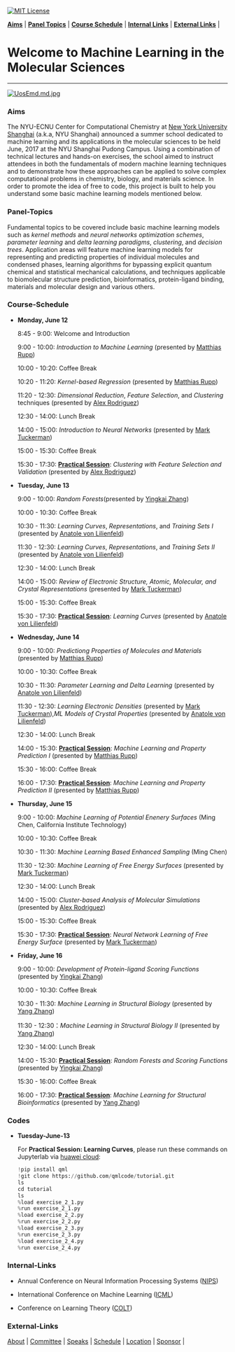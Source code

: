 [![MIT License](https://img.shields.io/badge/license-MIT-blue.svg?style=flat)](http://choosealicense.com/licenses/mit/)

**[Aims](#aims)** |
**[Panel Topics](#panel-topics)** |
**[Course Schedule](#course-schedule)** |
**[Internal Links](#internal-links)** |
**[External Links](#external-links)** |

# Welcome to Machine Learning in the Molecular Sciences
---

[![UosEmd.md.jpg](https://s1.ax1x.com/2020/07/21/UosEmd.md.jpg)](https://imgchr.com/i/UosEmd)

### Aims

The NYU-ECNU Center for Computational Chemistry at [New York University Shanghai](https://shanghai.nyu.edu/) (a.k.a, NYU Shanghai) announced a summer school dedicated to machine learning and its applications in the molecular sciences to be held June, 2017 at the NYU Shanghai Pudong Campus. Using a combination of technical lectures and hands-on exercises, the school aimed to instruct attendees in both the fundamentals of modern machine learning techniques and to demonstrate how these approaches can be applied to solve complex computational problems in chemistry, biology, and materials science. In order to promote the idea of free to code, this project is built to help you understand some basic machine learning models mentioned below.

### Panel-Topics

Fundamental topics to be covered include basic machine learning models such as *kernel methods* and *neural networks optimization schemes*, *parameter learning* and *delta learning paradigms*, *clustering*, and *decision trees*.  Application areas will feature machine learning models for representing and predicting properties of individual molecules and condensed phases, learning algorithms for bypassing explicit quantum chemical and statistical mechanical calculations, and techniques applicable to biomolecular structure prediction, bioinformatics, protein-ligand binding, materials and molecular design and various others.

### Course-Schedule

- **Monday, June 12**

    8:45 - 9:00: Welcome and Introduction

    9:00 - 10:00: _Introduction to Machine Learning_ (presented by [Matthias Rupp](https://www.mrupp.info/))

    10:00 - 10:20: Coffee Break

    10:20 - 11:20: _Kernel-based Regression_ (presented by [Matthias Rupp](https://www.mrupp.info/))

    11:20 - 12:30: _Dimensional Reduction_, _Feature Selection_, and _Clustering_ techniques (presented by [Alex Rodriguez](https://www.sissa.it/sbp/members.php?ID=218))

    12:30 - 14:00: Lunch Break

    14:00 - 15:00: _Introduction to Neural Networks_ (presented by [Mark Tuckerman](https://research.shanghai.nyu.edu/centers-and-institutes/chemistry/people/mark-tuckerman))

    15:00 - 15:30: Coffee Break
    
    15:30 - 17:30: **[Practical Session](#codes)**: _Clustering with Feature Selection and Validation_ (presented by [Alex Rodriguez](https://www.sissa.it/sbp/members.php?ID=218))
    
- **Tuesday, June 13**

    9:00 - 10:00: _Random Forests_(presented by [Yingkai Zhang](https://research.shanghai.nyu.edu/centers-and-institutes/chemistry/people/yingkai-zhang))
    
    10:00 - 10:30: Coffee Break
    
    10:30 - 11:30: _Learning Curves_, _Representations_, and _Training Sets I_ (presented by [Anatole von Lilienfeld](http://www.chemie.unibas.ch/~anatole/))
    
    11:30 - 12:30: _Learning Curves_, _Representations_, and _Training Sets II_ (presented by [Anatole von Lilienfeld](http://www.chemie.unibas.ch/~anatole/))
    
    12:30 - 14:00: Lunch Break
    
    14:00 - 15:00: _Review of Electronic Structure, Atomic, Molecular, and Crystal Representations_ (presented by [Mark Tuckerman](https://research.shanghai.nyu.edu/centers-and-institutes/chemistry/people/mark-tuckerman))
    
    15:00 - 15:30: Coffee Break
    
    15:30 - 17:30: **[Practical Session](#codes)**: _Learning Curves_ (presented by [Anatole von Lilienfeld](http://www.chemie.unibas.ch/~anatole/))

- **Wednesday, June 14**
    
    9:00 - 10:00: _Predictiong Properties of Molecules and Materials_ (presented by [Matthias Rupp](https://www.mrupp.info/))
    
    10:00 - 10:30: Coffee Break
    
    10:30 - 11:30: _Parameter Learning and Delta Learning_ (presented by [Anatole von Lilienfeld](http://www.chemie.unibas.ch/~anatole/))
    
    11:30 - 12:30: _Learning Electronic Densities_ (presented by [Mark Tuckerman](https://research.shanghai.nyu.edu/centers-and-institutes/chemistry/people/mark-tuckerman)),_ML Models of Crystal Properties_ (presented by [Anatole von Lilienfeld](http://www.chemie.unibas.ch/~anatole/))
    
    12:30 - 14:00: Lunch Break
    
    14:00 - 15:30: **[Practical Session](#codes)**: _Machine Learning and Property Prediction I_  (presented by [Matthias Rupp](https://www.mrupp.info/))
    
    15:30 - 16:00: Coffee Break
    
    16:00 - 17:30: **[Practical Session](#codes)**: _Machine Learning and Property Prediction II_ (presented by [Matthias Rupp](https://www.mrupp.info/))

- **Thursday, June 15**

    9:00 - 10:00: _Machine Learning of Potential Enenery Surfaces_ (Ming Chen, California Institute Technology)
    
    10:00 - 10:30: Coffee Break
    
    10:30 - 11:30: _Machine Learning Based Enhanced Sampling_ (Ming Chen)
    
    11:30 - 12:30: _Machine Learning of Free Energy Surfaces_ (presented by [Mark Tuckerman](https://research.shanghai.nyu.edu/centers-and-institutes/chemistry/people/mark-tuckerman))
    
    12:30 - 14:00: Lunch Break
    
    14:00 - 15:00: _Cluster-based Analysis of Molecular Simulations_ (presented by [Alex Rodriguez](https://www.sissa.it/sbp/members.php?ID=218))
    
    15:00 - 15:30: Coffee Break
    
    15:30 - 17:30: **[Practical Session](#codes)**: _Neural Network Learning of Free Energy Surface_ (presented by [Mark Tuckerman](https://research.shanghai.nyu.edu/centers-and-institutes/chemistry/people/mark-tuckerman))


- **Friday, June 16**

    9:00 - 10:00: _Development of Protein-ligand Scoring Functions_ (presented by [Yingkai Zhang](https://research.shanghai.nyu.edu/centers-and-institutes/chemistry/people/yingkai-zhang))
    
    10:00 - 10:30: Coffee Break
    
    10:30 - 11:30: _Machine Learning in Structural Biology_ (presented by [Yang Zhang](https://medicine.umich.edu/dept/dcmb/yang-zhang-phd))
    
    11:30 - 12:30：_Machine Learning in Structural Biology II_ (presented by [Yang Zhang](https://medicine.umich.edu/dept/dcmb/yang-zhang-phd))
   
    12:30 - 14:00: Lunch Break
    
    14:00 - 15:30: **[Practical Session](#codes)**: _Random Forests and Scoring Functions_ (presented by [Yingkai Zhang](https://research.shanghai.nyu.edu/centers-and-institutes/chemistry/people/yingkai-zhang))
    
    15:30 - 16:00: Coffee Break
    
    16:00 - 17:30: **[Practical Session](#codes)**: _Machine Learning for Structural Bioinformatics_ (presented by [Yang Zhang](https://medicine.umich.edu/dept/dcmb/yang-zhang-phd)) 

### Codes

- **Tuesday-June-13**
   
   For __Practical Session: Learning Curves__, please run these commands on Jupyterlab via [huawei cloud](https://www.huaweicloud.com/product/modelarts.html):
   
   ```python
   !pip install qml
   !git clone https://github.com/qmlcode/tutorial.git
   ls
   cd tutorial
   ls
   %load exercise_2_1.py
   %run exercise_2_1.py
   %load exercise_2_2.py
   %run exercise_2_2.py
   %load exercise_2_3.py
   %run exercise_2_3.py
   %load exercise_2_4.py
   %run exercise_2_4.py
   ```

### Internal-Links
    
   * Annual Conference on Neural Information Processing Systems ([NIPS](https://nips.cc/))
    
   * International Conference on Machine Learning ([ICML](https://icml.cc/))
    
   * Conference on Learning Theory ([COLT](https://www.learningtheory.org/))
    
### External-Links

[About](https://www.computational-chemistry-workshop.org/homepage-2017) |
[Committee](https://www.computational-chemistry-workshop.org/committee-2017) |
[Speaks](https://www.computational-chemistry-workshop.org/speakers-2017) |
[Schedule](https://www.computational-chemistry-workshop.org/schedule-2017) |
[Location](https://www.computational-chemistry-workshop.org/location-2017) |
[Sponsor](https://www.computational-chemistry-workshop.org/sponsor-2017) |
   
